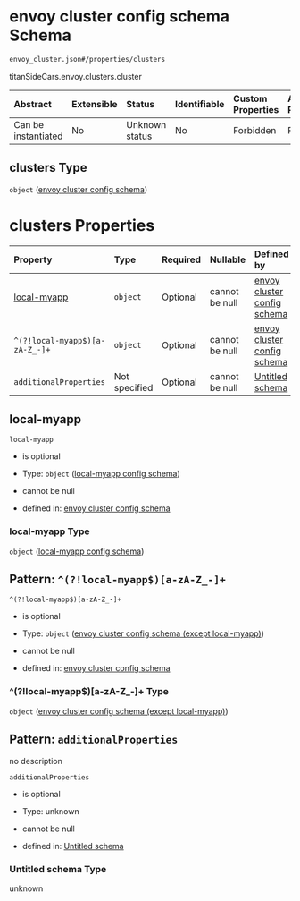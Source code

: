 # envoy cluster config schema Schema

```txt
envoy_cluster.json#/properties/clusters
```

titanSideCars.envoy.clusters.cluster

| Abstract            | Extensible | Status         | Identifiable | Custom Properties | Additional Properties | Access Restrictions | Defined In                                               |
| :------------------ | :--------- | :------------- | :----------- | :---------------- | :-------------------- | :------------------ | :------------------------------------------------------- |
| Can be instantiated | No         | Unknown status | No           | Forbidden         | Forbidden             | none                | [envoy.json\*](../out/envoy.json "open original schema") |

## clusters Type

`object` ([envoy cluster config schema](envoy-properties-envoy-cluster-config-schema.md))

# clusters Properties

| Property                       | Type          | Required | Nullable       | Defined by                                                                                                                                                                             |
| :----------------------------- | :------------ | :------- | :------------- | :------------------------------------------------------------------------------------------------------------------------------------------------------------------------------------- |
| [local-myapp](#local-myapp)    | `object`      | Optional | cannot be null | [envoy cluster config schema](envoy_cluster-properties-local-myapp-config-schema.md "envoy_cluster.json#/properties/local-myapp")                                                      |
| `^(?!local-myapp$)[a-zA-Z_-]+` | `object`      | Optional | cannot be null | [envoy cluster config schema](envoy_cluster-patternproperties-envoy-cluster-config-schema-except-local-myapp.md "envoy_cluster.json#/patternProperties/^(?!local-myapp$)\[a-zA-Z_-]+") |
| `additionalProperties`         | Not specified | Optional | cannot be null | [Untitled schema](undefined.md "undefined#undefined")                                                                                                                                  |

## local-myapp



`local-myapp`

* is optional

* Type: `object` ([local-myapp config schema](envoy_cluster-properties-local-myapp-config-schema.md))

* cannot be null

* defined in: [envoy cluster config schema](envoy_cluster-properties-local-myapp-config-schema.md "envoy_cluster.json#/properties/local-myapp")

### local-myapp Type

`object` ([local-myapp config schema](envoy_cluster-properties-local-myapp-config-schema.md))

## Pattern: `^(?!local-myapp$)[a-zA-Z_-]+`



`^(?!local-myapp$)[a-zA-Z_-]+`

* is optional

* Type: `object` ([envoy cluster config schema (except local-myapp)](envoy_cluster-patternproperties-envoy-cluster-config-schema-except-local-myapp.md))

* cannot be null

* defined in: [envoy cluster config schema](envoy_cluster-patternproperties-envoy-cluster-config-schema-except-local-myapp.md "envoy_cluster.json#/patternProperties/^(?!local-myapp$)\[a-zA-Z_-]+")

### ^(?!local-myapp$)\[a-zA-Z\_-]+ Type

`object` ([envoy cluster config schema (except local-myapp)](envoy_cluster-patternproperties-envoy-cluster-config-schema-except-local-myapp.md))

## Pattern: `additionalProperties`

no description

`additionalProperties`

* is optional

* Type: unknown

* cannot be null

* defined in: [Untitled schema](undefined.md "undefined#undefined")

### Untitled schema Type

unknown
